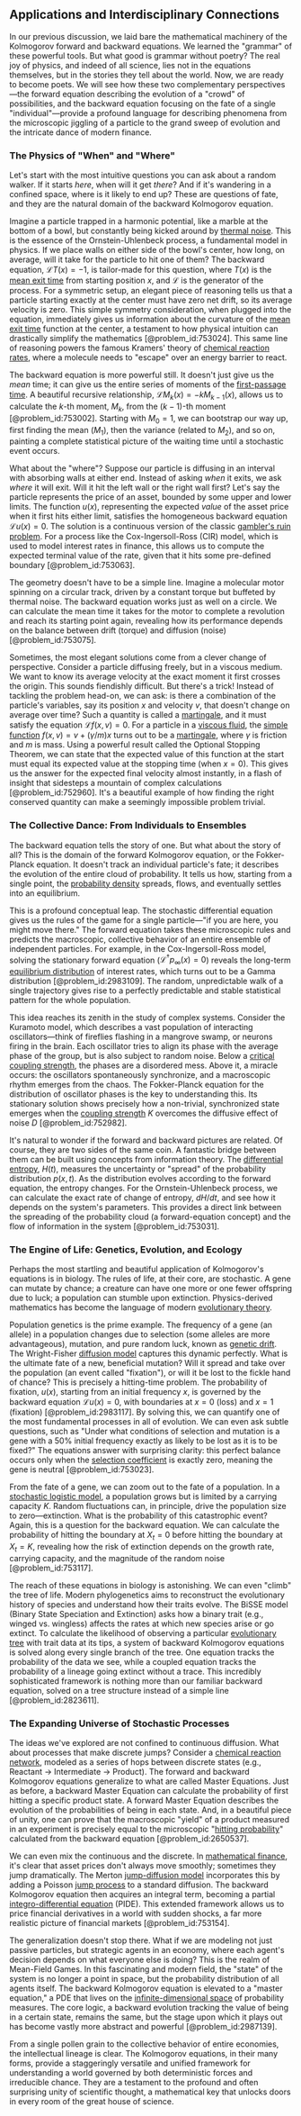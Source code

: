 ## Applications and Interdisciplinary Connections

In our previous discussion, we laid bare the mathematical machinery of the Kolmogorov forward and backward equations. We learned the "grammar" of these powerful tools. But what good is grammar without poetry? The real joy of physics, and indeed of all science, lies not in the equations themselves, but in the stories they tell about the world. Now, we are ready to become poets. We will see how these two complementary perspectives—the forward equation describing the evolution of a "crowd" of possibilities, and the backward equation focusing on the fate of a single "individual"—provide a profound language for describing phenomena from the microscopic jiggling of a particle to the grand sweep of evolution and the intricate dance of modern finance.

### The Physics of "When" and "Where"

Let's start with the most intuitive questions you can ask about a random walker. If it starts *here*, when will it get *there*? And if it's wandering in a confined space, where is it likely to end up? These are questions of fate, and they are the natural domain of the backward Kolmogorov equation.

Imagine a particle trapped in a harmonic potential, like a marble at the bottom of a bowl, but constantly being kicked around by [thermal noise](@article_id:138699). This is the essence of the Ornstein-Uhlenbeck process, a fundamental model in physics. If we place walls on either side of the bowl's center, how long, on average, will it take for the particle to hit one of them? The backward equation, $\mathcal{L}T(x) = -1$, is tailor-made for this question, where $T(x)$ is the [mean exit time](@article_id:204306) from starting position $x$, and $\mathcal{L}$ is the generator of the process. For a symmetric setup, an elegant piece of reasoning tells us that a particle starting exactly at the center must have zero net drift, so its average velocity is zero. This simple symmetry consideration, when plugged into the equation, immediately gives us information about the curvature of the [mean exit time](@article_id:204306) function at the center, a testament to how physical intuition can drastically simplify the mathematics [@problem_id:753024]. This same line of reasoning powers the famous Kramers' theory of [chemical reaction rates](@article_id:146821), where a molecule needs to "escape" over an energy barrier to react.

The backward equation is more powerful still. It doesn't just give us the *mean* time; it can give us the entire series of moments of the [first-passage time](@article_id:267702). A beautiful recursive relationship, $\mathcal{L} M_k(x) = -k M_{k-1}(x)$, allows us to calculate the $k$-th moment, $M_k$, from the $(k-1)$-th moment [@problem_id:753002]. Starting with $M_0 = 1$, we can bootstrap our way up, first finding the mean ($M_1$), then the variance (related to $M_2$), and so on, painting a complete statistical picture of the waiting time until a stochastic event occurs.

What about the "where"? Suppose our particle is diffusing in an interval with absorbing walls at either end. Instead of asking *when* it exits, we ask *where* it will exit. Will it hit the left wall or the right wall first? Let's say the particle represents the price of an asset, bounded by some upper and lower limits. The function $u(x)$, representing the expected *value* of the asset price when it first hits either limit, satisfies the homogeneous backward equation $\mathcal{L}u(x) = 0$. The solution is a continuous version of the classic [gambler's ruin problem](@article_id:260494). For a process like the Cox-Ingersoll-Ross (CIR) model, which is used to model interest rates in finance, this allows us to compute the expected terminal value of the rate, given that it hits some pre-defined boundary [@problem_id:753063].

The geometry doesn't have to be a simple line. Imagine a molecular motor spinning on a circular track, driven by a constant torque but buffeted by thermal noise. The backward equation works just as well on a circle. We can calculate the mean time it takes for the motor to complete a revolution and reach its starting point again, revealing how its performance depends on the balance between drift (torque) and diffusion (noise) [@problem_id:753075].

Sometimes, the most elegant solutions come from a clever change of perspective. Consider a particle diffusing freely, but in a viscous medium. We want to know its average velocity at the exact moment it first crosses the origin. This sounds fiendishly difficult. But there's a trick! Instead of tackling the problem head-on, we can ask: is there a combination of the particle's variables, say its position $x$ and velocity $v$, that doesn't change on average over time? Such a quantity is called a [martingale](@article_id:145542), and it must satisfy the equation $\mathcal{L}f(x,v) = 0$. For a particle in a [viscous fluid](@article_id:171498), the [simple function](@article_id:160838) $f(x,v) = v + (\gamma/m)x$ turns out to be a [martingale](@article_id:145542), where $\gamma$ is friction and $m$ is mass. Using a powerful result called the Optional Stopping Theorem, we can state that the expected value of this function at the start must equal its expected value at the stopping time (when $x=0$). This gives us the answer for the expected final velocity almost instantly, in a flash of insight that sidesteps a mountain of complex calculations [@problem_id:752960]. It's a beautiful example of how finding the right conserved quantity can make a seemingly impossible problem trivial.

### The Collective Dance: From Individuals to Ensembles

The backward equation tells the story of one. But what about the story of all? This is the domain of the forward Kolmogorov equation, or the Fokker-Planck equation. It doesn't track an individual particle's fate; it describes the evolution of the entire cloud of probability. It tells us how, starting from a single point, the [probability density](@article_id:143372) spreads, flows, and eventually settles into an equilibrium.

This is a profound conceptual leap. The stochastic differential equation gives us the rules of the game for a single particle—"if you are here, you might move there." The forward equation takes these microscopic rules and predicts the macroscopic, collective behavior of an entire ensemble of independent particles. For example, in the Cox-Ingersoll-Ross model, solving the stationary forward equation ($\mathcal{L}^\dagger p_\infty(x) = 0$) reveals the long-term [equilibrium distribution](@article_id:263449) of interest rates, which turns out to be a Gamma distribution [@problem_id:2983109]. The random, unpredictable walk of a single trajectory gives rise to a perfectly predictable and stable statistical pattern for the whole population.

This idea reaches its zenith in the study of complex systems. Consider the Kuramoto model, which describes a vast population of interacting oscillators—think of fireflies flashing in a mangrove swamp, or neurons firing in the brain. Each oscillator tries to align its phase with the average phase of the group, but is also subject to random noise. Below a [critical coupling strength](@article_id:263374), the phases are a disordered mess. Above it, a miracle occurs: the oscillators spontaneously synchronize, and a macroscopic rhythm emerges from the chaos. The Fokker-Planck equation for the distribution of oscillator phases is the key to understanding this. Its stationary solution shows precisely how a non-trivial, synchronized state emerges when the [coupling strength](@article_id:275023) $K$ overcomes the diffusive effect of noise $D$ [@problem_id:752982].

It's natural to wonder if the forward and backward pictures are related. Of course, they are two sides of the same coin. A fantastic bridge between them can be built using concepts from information theory. The [differential entropy](@article_id:264399), $H(t)$, measures the uncertainty or "spread" of the probability distribution $p(x,t)$. As the distribution evolves according to the forward equation, the entropy changes. For the Ornstein-Uhlenbeck process, we can calculate the exact rate of change of entropy, $dH/dt$, and see how it depends on the system's parameters. This provides a direct link between the spreading of the probability cloud (a forward-equation concept) and the flow of information in the system [@problem_id:753031].

### The Engine of Life: Genetics, Evolution, and Ecology

Perhaps the most startling and beautiful application of Kolmogorov's equations is in biology. The rules of life, at their core, are stochastic. A gene can mutate by chance; a creature can have one more or one fewer offspring due to luck; a population can stumble upon extinction. Physics-derived mathematics has become the language of modern [evolutionary theory](@article_id:139381).

Population genetics is the prime example. The frequency of a gene (an allele) in a population changes due to selection (some alleles are more advantageous), mutation, and pure random luck, known as [genetic drift](@article_id:145100). The Wright-Fisher [diffusion model](@article_id:273179) captures this dynamic perfectly. What is the ultimate fate of a new, beneficial mutation? Will it spread and take over the population (an event called "fixation"), or will it be lost to the fickle hand of chance? This is precisely a hitting-time problem. The probability of fixation, $u(x)$, starting from an initial frequency $x$, is governed by the backward equation $\mathcal{L}u(x) = 0$, with boundaries at $x=0$ (loss) and $x=1$ (fixation) [@problem_id:2983117]. By solving this, we can quantify one of the most fundamental processes in all of evolution. We can even ask subtle questions, such as "Under what conditions of selection and mutation is a gene with a 50% initial frequency exactly as likely to be lost as it is to be fixed?" The equations answer with surprising clarity: this perfect balance occurs only when the [selection coefficient](@article_id:154539) is exactly zero, meaning the gene is neutral [@problem_id:753023].

From the fate of a gene, we can zoom out to the fate of a population. In a [stochastic logistic model](@article_id:189187), a population grows but is limited by a carrying capacity $K$. Random fluctuations can, in principle, drive the population size to zero—extinction. What is the probability of this catastrophic event? Again, this is a question for the backward equation. We can calculate the probability of hitting the boundary at $X_t=0$ before hitting the boundary at $X_t=K$, revealing how the risk of extinction depends on the growth rate, carrying capacity, and the magnitude of the random noise [@problem_id:753117].

The reach of these equations in biology is astonishing. We can even "climb" the tree of life. Modern phylogenetics aims to reconstruct the evolutionary history of species and understand how their traits evolve. The BiSSE model (Binary State Speciation and Extinction) asks how a binary trait (e.g., winged vs. wingless) affects the rates at which new species arise or go extinct. To calculate the likelihood of observing a particular [evolutionary tree](@article_id:141805) with trait data at its tips, a system of backward Kolmogorov equations is solved along every single branch of the tree. One equation tracks the probability of the data we see, while a coupled equation tracks the probability of a lineage going extinct without a trace. This incredibly sophisticated framework is nothing more than our familiar backward equation, solved on a tree structure instead of a simple line [@problem_id:2823611].

### The Expanding Universe of Stochastic Processes

The ideas we've explored are not confined to continuous diffusion. What about processes that make discrete jumps? Consider a [chemical reaction network](@article_id:152248), modeled as a series of hops between discrete states (e.g., Reactant $\to$ Intermediate $\to$ Product). The forward and backward Kolmogorov equations generalize to what are called Master Equations. Just as before, a backward Master Equation can calculate the probability of first hitting a specific product state. A forward Master Equation describes the evolution of the probabilities of being in each state. And, in a beautiful piece of unity, one can prove that the macroscopic "yield" of a product measured in an experiment is precisely equal to the microscopic "[hitting probability](@article_id:266371)" calculated from the backward equation [@problem_id:2650537].

We can even mix the continuous and the discrete. In [mathematical finance](@article_id:186580), it's clear that asset prices don't always move smoothly; sometimes they jump dramatically. The Merton [jump-diffusion model](@article_id:139810) incorporates this by adding a Poisson [jump process](@article_id:200979) to a standard diffusion. The backward Kolmogorov equation then acquires an integral term, becoming a partial [integro-differential equation](@article_id:175007) (PIDE). This extended framework allows us to price financial derivatives in a world with sudden shocks, a far more realistic picture of financial markets [@problem_id:753154].

The generalization doesn't stop there. What if we are modeling not just passive particles, but strategic agents in an economy, where each agent's decision depends on what everyone else is doing? This is the realm of Mean-Field Games. In this fascinating and modern field, the "state" of the system is no longer a point in space, but the probability distribution of all agents itself. The backward Kolmogorov equation is elevated to a "master equation," a PDE that lives on the [infinite-dimensional space](@article_id:138297) of probability measures. The core logic, a backward evolution tracking the value of being in a certain state, remains the same, but the stage upon which it plays out has become vastly more abstract and powerful [@problem_id:2987139].

From a single pollen grain to the collective behavior of entire economies, the intellectual lineage is clear. The Kolmogorov equations, in their many forms, provide a staggeringly versatile and unified framework for understanding a world governed by both deterministic forces and irreducible chance. They are a testament to the profound and often surprising unity of scientific thought, a mathematical key that unlocks doors in every room of the great house of science.